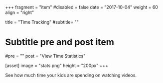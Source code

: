+++
fragment = "item"
#disabled = false
date = "2017-10-04"
weight = 60
align = "right"

title = "Time Tracking"
#subtitle= ""

# Subtitle pre and post item
#pre = ""
post = "View Time Statistics"

[asset]
  image = "stats.png"
  height = "200px"
+++


See how much time your kids are spending on watching videos.
